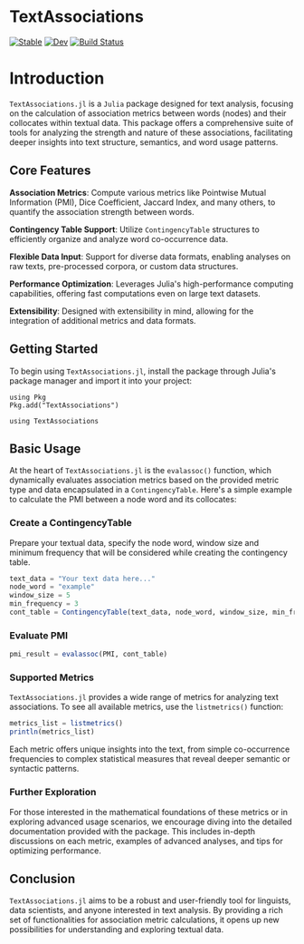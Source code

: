 # TextAssociations

[![Stable](https://img.shields.io/badge/docs-stable-blue.svg)](https://atantos.github.io/TextAssociations.jl/stable/)
[![Dev](https://img.shields.io/badge/docs-dev-blue.svg)](https://atantos.github.io/TextAssociations.jl/dev/)
[![Build Status](https://github.com/atantos/TextAssociations.jl/actions/workflows/CI.yml/badge.svg?branch=main)](https://github.com/atantos/TextAssociations.jl/actions/workflows/CI.yml?query=branch%3Amain)

# Introduction

`TextAssociations.jl` is a `Julia` package designed for text analysis, focusing on the calculation of association metrics between words (nodes) and their collocates within textual data. This package offers a comprehensive suite of tools for analyzing the strength and nature of these associations, facilitating deeper insights into text structure, semantics, and word usage patterns.

## Core Features

**Association Metrics**: Compute various metrics like Pointwise Mutual Information (PMI), Dice Coefficient, Jaccard Index, and many others, to quantify the association strength between words.

**Contingency Table Support**: Utilize `ContingencyTable` structures to efficiently organize and analyze word co-occurrence data.

**Flexible Data Input**: Support for diverse data formats, enabling analyses on raw texts, pre-processed corpora, or custom data structures.

**Performance Optimization**: Leverages Julia's high-performance computing capabilities, offering fast computations even on large text datasets.

**Extensibility**: Designed with extensibility in mind, allowing for the integration of additional metrics and data formats.

## Getting Started

To begin using `TextAssociations.jl`, install the package through Julia's package manager and import it into your project:

```
using Pkg
Pkg.add("TextAssociations")

using TextAssociations
```

## Basic Usage

At the heart of `TextAssociations.jl` is the `evalassoc()` function, which dynamically evaluates association metrics based on the provided metric type and data encapsulated in a `ContingencyTable`. Here's a simple example to calculate the PMI between a node word and its collocates:

### Create a ContingencyTable

Prepare your textual data, specify the node word, window size and minimum frequency that will be considered while creating the contingency table.


```julia
text_data = "Your text data here..."
node_word = "example"
window_size = 5
min_frequency = 3
cont_table = ContingencyTable(text_data, node_word, window_size, min_frequency)
```

### Evaluate PMI

```julia
pmi_result = evalassoc(PMI, cont_table)
```

### Supported Metrics

`TextAssociations.jl` provides a wide range of metrics for analyzing text associations. To see all available metrics, use the `listmetrics()` function:

```julia
metrics_list = listmetrics()
println(metrics_list)
```

Each metric offers unique insights into the text, from simple co-occurrence frequencies to complex statistical measures that reveal deeper semantic or syntactic patterns.

### Further Exploration

For those interested in the mathematical foundations of these metrics or in exploring advanced usage scenarios, we encourage diving into the detailed documentation provided with the package. This includes in-depth discussions on each metric, examples of advanced analyses, and tips for optimizing performance.

## Conclusion

`TextAssociations.jl` aims to be a robust and user-friendly tool for linguists, data scientists, and anyone interested in text analysis. By providing a rich set of functionalities for association metric calculations, it opens up new possibilities for understanding and exploring textual data.
